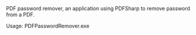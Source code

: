PDF password remover, an application using PDFSharp to remove password from a PDF.

Usage: PDFPasswordRemover.exe <pdf file path>
